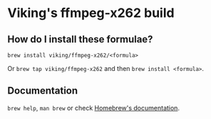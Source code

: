 # Viking's ffmpeg-x262 build

## How do I install these formulae?
`brew install viking/ffmpeg-x262/<formula>`

Or `brew tap viking/ffmpeg-x262` and then `brew install <formula>`.

## Documentation
`brew help`, `man brew` or check [Homebrew's documentation](https://docs.brew.sh).
